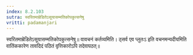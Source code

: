 ```yaml
---
index: 8.2.103
sutra: स्वरितमाम्रेडितेऽसूयासम्मतिकोपकुत्सनेषु
vritti: padamanjari
---
```


 स्वरितमाम्रेडितेऽसूयासम्मतिकोपकुत्सनेषु॥ वावचनं कर्तव्यमिति। ठ्सर्व एव प्लुतःऽ इति वचनमन्यदीयमिति वातिंककारेण तावदिदं पठितं वृत्तिकारोऽपि तदेवापठत्॥